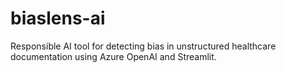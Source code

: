 # biaslens-ai
Responsible AI tool for detecting bias in unstructured healthcare documentation using Azure OpenAI and Streamlit.
